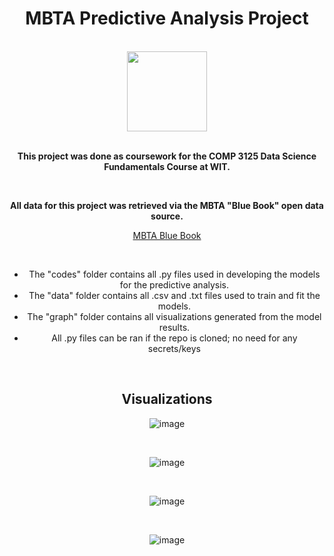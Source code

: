 <div align="center">

# MBTA Predictive Analysis Project

<br>

<img src="https://upload.wikimedia.org/wikipedia/commons/thumb/6/64/MBTA.svg/2048px-MBTA.svg.png" width="128" height="128">

<br>
<br>

**This project was done as coursework for the COMP 3125 Data Science Fundamentals Course at WIT.**

<br>

**All data for this project was retrieved via the MBTA "Blue Book" open data source.**

<a href="https://mbta-massdot.opendata.arcgis.com/">MBTA Blue Book</a>

<br>

- The "codes" folder contains all .py files used in developing the models for the predictive analysis.
- The "data" folder contains all .csv and .txt files used to train and fit the models.
- The "graph" folder contains all visualizations generated from the model results.
- All .py files can be ran if the repo is cloned; no need for any secrets/keys

<br>

## Visualizations

![image](https://github.com/user-attachments/assets/11daae66-88b3-4fd4-abdf-e81aa2fd43bf)

<br>

![image](https://github.com/user-attachments/assets/18ca5927-cfb9-4ece-879a-79b1558f6e1d)

<br>

![image](https://github.com/user-attachments/assets/8b08a31c-d608-4935-8bbc-2f1d338a9639)

<br>

![image](https://github.com/user-attachments/assets/194a56ee-f258-4f2b-887c-53b74239bebe)








